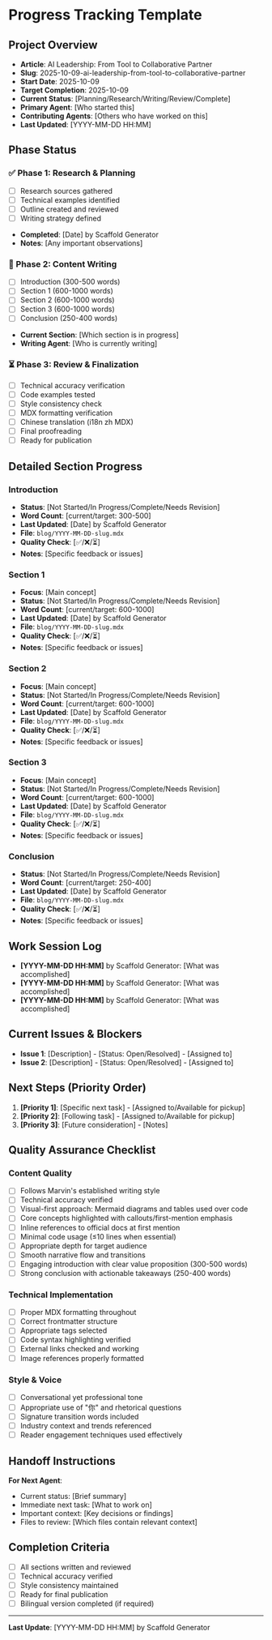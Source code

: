 # Progress Tracking Template

## Project Overview
- **Article**: AI Leadership: From Tool to Collaborative Partner
- **Slug**: 2025-10-09-ai-leadership-from-tool-to-collaborative-partner
- **Start Date**: 2025-10-09
- **Target Completion**: 2025-10-09
- **Current Status**: [Planning/Research/Writing/Review/Complete]
- **Primary Agent**: [Who started this]
- **Contributing Agents**: [Others who have worked on this]
- **Last Updated**: [YYYY-MM-DD HH:MM]

## Phase Status

### ✅ Phase 1: Research & Planning
- [ ] Research sources gathered
- [ ] Technical examples identified
- [ ] Outline created and reviewed
- [ ] Writing strategy defined
- **Completed**: [Date] by Scaffold Generator
- **Notes**: [Any important observations]

### 🔄 Phase 2: Content Writing
- [ ] Introduction (300-500 words)
- [ ] Section 1 (600-1000 words)
- [ ] Section 2 (600-1000 words)
- [ ] Section 3 (600-1000 words)
- [ ] Conclusion (250-400 words)
- **Current Section**: [Which section is in progress]
- **Writing Agent**: [Who is currently writing]

### ⏳ Phase 3: Review & Finalization
- [ ] Technical accuracy verification
- [ ] Code examples tested
- [ ] Style consistency check
- [ ] MDX formatting verification
- [ ] Chinese translation (i18n zh MDX)
- [ ] Final proofreading
- [ ] Ready for publication

## Detailed Section Progress

### Introduction
- **Status**: [Not Started/In Progress/Complete/Needs Revision]
- **Word Count**: [current/target: 300-500]
- **Last Updated**: [Date] by Scaffold Generator
- **File**: `blog/YYYY-MM-DD-slug.mdx`
- **Quality Check**: [✅/❌/⏳]
- **Notes**: [Specific feedback or issues]

### Section 1
- **Focus**: [Main concept]
- **Status**: [Not Started/In Progress/Complete/Needs Revision]
- **Word Count**: [current/target: 600-1000]
- **Last Updated**: [Date] by Scaffold Generator
- **File**: `blog/YYYY-MM-DD-slug.mdx`
- **Quality Check**: [✅/❌/⏳]
- **Notes**: [Specific feedback or issues]

### Section 2
- **Focus**: [Main concept]
- **Status**: [Not Started/In Progress/Complete/Needs Revision]
- **Word Count**: [current/target: 600-1000]
- **Last Updated**: [Date] by Scaffold Generator
- **File**: `blog/YYYY-MM-DD-slug.mdx`
- **Quality Check**: [✅/❌/⏳]
- **Notes**: [Specific feedback or issues]

### Section 3
- **Focus**: [Main concept]
- **Status**: [Not Started/In Progress/Complete/Needs Revision]
- **Word Count**: [current/target: 600-1000]
- **Last Updated**: [Date] by Scaffold Generator
- **File**: `blog/YYYY-MM-DD-slug.mdx`
- **Quality Check**: [✅/❌/⏳]
- **Notes**: [Specific feedback or issues]

### Conclusion
- **Status**: [Not Started/In Progress/Complete/Needs Revision]
- **Word Count**: [current/target: 250-400]
- **Last Updated**: [Date] by Scaffold Generator
- **File**: `blog/YYYY-MM-DD-slug.mdx`
- **Quality Check**: [✅/❌/⏳]
- **Notes**: [Specific feedback or issues]

## Work Session Log
- **[YYYY-MM-DD HH:MM]** by Scaffold Generator: [What was accomplished]
- **[YYYY-MM-DD HH:MM]** by Scaffold Generator: [What was accomplished]
- **[YYYY-MM-DD HH:MM]** by Scaffold Generator: [What was accomplished]

## Current Issues & Blockers
- **Issue 1**: [Description] - [Status: Open/Resolved] - [Assigned to]
- **Issue 2**: [Description] - [Status: Open/Resolved] - [Assigned to]

## Next Steps (Priority Order)
1. **[Priority 1]**: [Specific next task] - [Assigned to/Available for pickup]
2. **[Priority 2]**: [Following task] - [Assigned to/Available for pickup]
3. **[Priority 3]**: [Future consideration] - [Notes]

## Quality Assurance Checklist

### Content Quality
- [ ] Follows Marvin's established writing style
- [ ] Technical accuracy verified
- [ ] Visual-first approach: Mermaid diagrams and tables used over code
- [ ] Core concepts highlighted with callouts/first-mention emphasis
- [ ] Inline references to official docs at first mention
- [ ] Minimal code usage (≤10 lines when essential)
- [ ] Appropriate depth for target audience
- [ ] Smooth narrative flow and transitions
- [ ] Engaging introduction with clear value proposition (300-500 words)
- [ ] Strong conclusion with actionable takeaways (250-400 words)

### Technical Implementation
- [ ] Proper MDX formatting throughout
- [ ] Correct frontmatter structure
- [ ] Appropriate tags selected
- [ ] Code syntax highlighting verified
- [ ] External links checked and working
- [ ] Image references properly formatted

### Style & Voice
- [ ] Conversational yet professional tone
- [ ] Appropriate use of "你" and rhetorical questions
- [ ] Signature transition words included
- [ ] Industry context and trends referenced
- [ ] Reader engagement techniques used effectively

## Handoff Instructions
**For Next Agent**:
- Current status: [Brief summary]
- Immediate next task: [What to work on]
- Important context: [Key decisions or findings]
- Files to review: [Which files contain relevant context]

## Completion Criteria
- [ ] All sections written and reviewed
- [ ] Technical accuracy verified
- [ ] Style consistency maintained
- [ ] Ready for final publication
- [ ] Bilingual version completed (if required)

---
**Last Update**: [YYYY-MM-DD HH:MM] by Scaffold Generator
